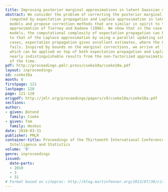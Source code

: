 ```yaml
---
title: Improving posterior marginal approximations in latent Gaussian models
abstract: We consider the problem of correcting the posterior marginal approximations
  computed by expectation propagation and Laplace approximation in latent Gaussian
  models and propose correction methods that are similar in spirit to the Laplace
  approximation of Tierney and Kadane (1986). We show that in the case of sparse Gaussian
  models, the computational complexity of expectation propagation can be made comparable
  to that of the Laplace approximation by using a parallel updating scheme. In some
  cases, expectation propagation gives excellent estimates, where the Laplace approximation
  fails. Inspired by bounds on the marginal corrections, we arrive at factorized approximations,
  which can be applied on top of both expectation propagation and Laplace. These give
  nearly indistinguishable results from the non-factorized approximations in a fraction
  of the time.
pdf: http://proceedings.pmlr.press/cseke10a/cseke10a.pdf
layout: inproceedings
id: cseke10a
month: 0
firstpage: 121
lastpage: 128
page: 121-128
origpdf: http://jmlr.org/proceedings/papers/v9/cseke10a/cseke10a.pdf
sections: 
author:
- given: Botond
  family: Cseke
- given: Tom
  family: Heskes
date: 2010-03-31
publisher: PMLR
container-title: Proceedings of the Thirteenth International Conference on Artificial
  Intelligence and Statistics
volume: '9'
genre: inproceedings
issued:
  date-parts:
  - 2010
  - 3
  - 31
# Format based on citeproc: http://blog.martinfenner.org/2013/07/30/citeproc-yaml-for-bibliographies/
---
```

